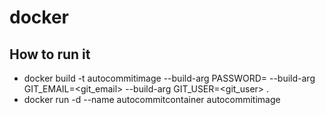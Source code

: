 # docker

## How to run it
- docker build -t autocommitimage --build-arg PASSWORD=<Password> --build-arg GIT_EMAIL=<git_email> --build-arg GIT_USER=<git_user> .
- docker run -d --name autocommitcontainer autocommitimage
